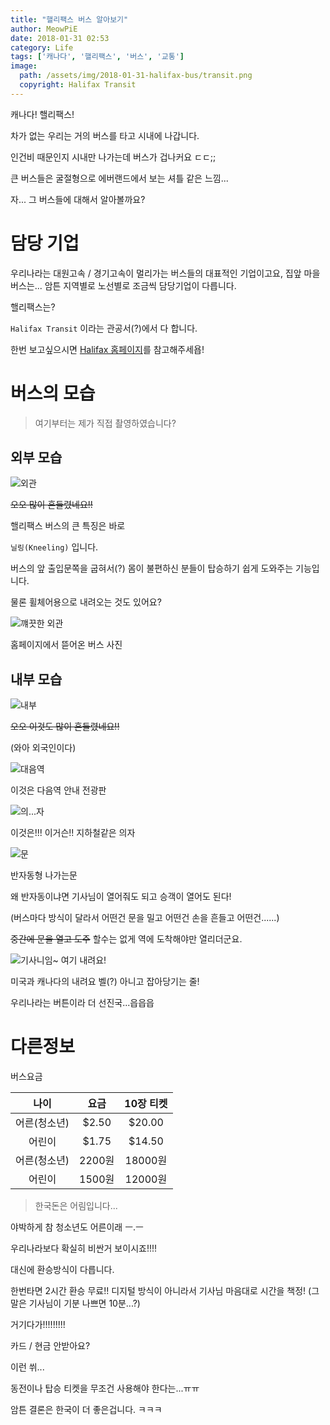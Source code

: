 ```yaml
---
title: "핼리팩스 버스 알아보기"
author: MeowPiE
date: 2018-01-31 02:53
category: Life
tags: ['캐나다', '핼리팩스', '버스', '교통']
image:
  path: /assets/img/2018-01-31-halifax-bus/transit.png
  copyright: Halifax Transit
---
```


캐나다! 핼리팩스!

차가 없는 우리는 거의 버스를 타고 시내에 나갑니다.

인건비 때문인지 시내만 나가는데 버스가 겁나커요 ㄷㄷ;;

큰 버스들은 굴절형으로 에버랜드에서 보는 셔틀 같은 느낌...

자... 그 버스들에 대해서 알아볼까요?

# 담당 기업

우리나라는 대원고속 / 경기고속이 멀리가는 버스들의 대표적인 기업이고요, 집앞 마을버스는... 암튼 지역별로 노선별로 조금씩 담당기업이 다릅니다.

핼리팩스는?

`Halifax Transit` 이라는 관공서(?)에서 다 합니다.

한번 보고싶으시면 [Halifax 홈페이지](https://www.halifax.ca/transportation/halifax-transit)를 참고해주세욥!

# 버스의 모습

> 여기부터는 제가 직접 촬영하였습니다?

## 외부 모습

![외관](/assets/img/2018-01-31-halifax-bus/bus.jpg)

~~오오 많이 흔들렸네요!!~~

핼리팩스 버스의 큰 특징은 바로

`닐링(Kneeling)` 입니다.

버스의 앞 출입문쪽을 굽혀서(?) 몸이 불편하신 분들이 탑승하기 쉽게 도와주는 기능입니다.

물론 휠체어용으로 내려오는 것도 있어요?

![꺠끗한 외관](/assets/img/2018-01-31-halifax-bus/new_bus.jpg)

홈페이지에서 뜯어온 버스 사진

## 내부 모습

![내부](/assets/img/2018-01-31-halifax-bus/inside.jpg)

~~오오 이것도 많이 흔들렸네요!!~~

(와아 외국인이다)

![대음역](/assets/img/2018-01-31-halifax-bus/noti.jpg)

이것은 다음역 안내 전광판

![의...자](/assets/img/2018-01-31-halifax-bus/sit.jpg)

이것은!!! 이거슨!! 지하철같은 의자

![문](/assets/img/2018-01-31-halifax-bus/door.jpg)

반자동형 나가는문

왜 반자동이냐면 기사님이 열어줘도 되고 승객이 열어도 된다!

(버스마다 방식이 달라서 어떤건 문을 밀고 어떤건 손을 흔들고 어떤건......)

~~중간에 문을 열고 도주~~ 할수는 없게 역에 도착해야만 열리더군요.

![기사니임~ 여기 내려요!](/assets/img/2018-01-31-halifax-bus/bell.jpg)

미국과 캐나다의 내려요 벨(?) 아니고 잡아당기는 줄!

우리나라는 버튼이라 더 선진국...읍읍읍

# 다른정보

버스요금

| 나이 | 요금 | 10장 티켓 |
|:---:|:---:|:---:|
| 어른(청소년) | $2.50 | $20.00 |
| 어린이 | $1.75 | $14.50 |
| 어른(청소년) | 2200원 | 18000원 |
| 어린이 | 1500원 | 12000원 |

> 한국돈은 어림입니다...

야박하게 참 청소년도 어른이래 ㅡ.ㅡ

우리나라보다 확실히 비싼거 보이시죠!!!!

대신에 환승방식이 다릅니다.

한번타면 2시간 환승 무료!! 디지털 방식이 아니라서 기사님 마음대로 시간을 책정! (그말은 기사님이 기분 나쁘면 10분...?)

거기다가!!!!!!!!!

카드 / 현금 안받아요?

이런 쒸...

동전이나 탑승 티켓을 무조건 사용해야 한다는...ㅠㅠ

암튼 결론은 한국이 더 좋은겁니다. ㅋㅋㅋ
